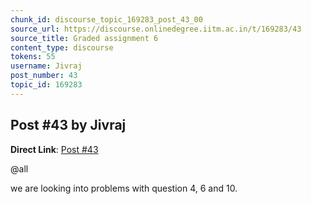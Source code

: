 ```yaml
---
chunk_id: discourse_topic_169283_post_43_00
source_url: https://discourse.onlinedegree.iitm.ac.in/t/169283/43
source_title: Graded assignment 6
content_type: discourse
tokens: 55
username: Jivraj
post_number: 43
topic_id: 169283
---
```


## Post #43 by Jivraj

**Direct Link**: [Post #43](https://discourse.onlinedegree.iitm.ac.in/t/169283/43)

@all

we are looking into problems with question 4, 6 and 10.
